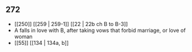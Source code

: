 ## 272
- [[250]] [[259 | 259-1]] [[22 | 22b ch B to B-3]] 
- A falls in love with B, after taking vows that forbid marriage, or love of woman
- [[55]] [[134 | 134a, b]] 

